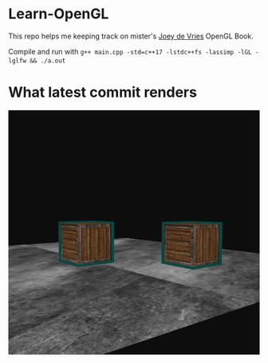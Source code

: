 # Learn-OpenGL
This repo helps me keeping track on mister's [Joey de Vries](https://learnopengl.com/) OpenGL Book. <br>

Compile and run with ```g++ main.cpp -std=c++17 -lstdc++fs -lassimp -lGL -lglfw && ./a.out```

# What latest commit renders
![backpack](screenshots/StencilOutline.png)
